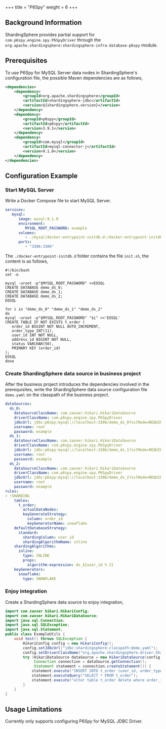 +++
title = "P6Spy"
weight = 6
+++

## Background Information

ShardingSphere provides partial support for `com.p6spy.engine.spy.P6SpyDriver` through the
`org.apache.shardingsphere:shardingsphere-infra-database-p6spy` module.

## Prerequisites

To use P6Spy for MySQL Server data nodes in ShardingSphere's configuration file, 
the possible Maven dependencies are as follows,

```xml
<dependencies>
    <dependency>
        <groupId>org.apache.shardingsphere</groupId>
        <artifactId>shardingsphere-jdbc</artifactId>
        <version>${shardingsphere.version}</version>
    </dependency>
    <dependency>
        <groupId>p6spy</groupId>
        <artifactId>p6spy</artifactId>
        <version>3.9.1</version>
    </dependency>
    <dependency>
        <groupId>com.mysql</groupId>
        <artifactId>mysql-connector-j</artifactId>
        <version>9.1.0</version>
    </dependency>
</dependencies>
```

## Configuration Example

### Start MySQL Server

Write a Docker Compose file to start MySQL Server.

```yaml
services:
   mysql:
      image: mysql:9.1.0
      environment:
         MYSQL_ROOT_PASSWORD: example
      volumes:
         - ./mysql/docker-entrypoint-initdb.d:/docker-entrypoint-initdb.d
      ports:
         - "3306:3306"
```

The `./docker-entrypoint-initdb.d` folder contains the file `init.sh`, the content is as follows,

```shell
#!/bin/bash
set -e

mysql -uroot -p"$MYSQL_ROOT_PASSWORD" <<EOSQL
CREATE DATABASE demo_ds_0;
CREATE DATABASE demo_ds_1;
CREATE DATABASE demo_ds_2;
EOSQL

for i in "demo_ds_0" "demo_ds_1" "demo_ds_2"
do
mysql -uroot -p"$MYSQL_ROOT_PASSWORD" "$i" <<'EOSQL'
CREATE TABLE IF NOT EXISTS t_order (
   order_id BIGINT NOT NULL AUTO_INCREMENT,
   order_type INT(11),
   user_id INT NOT NULL,
   address_id BIGINT NOT NULL,
   status VARCHAR(50),
   PRIMARY KEY (order_id)
);
EOSQL
done
```

### Create ShardingSphere data source in business project

After the business project introduces the dependencies involved in the prerequisites, 
write the ShardingSphere data source configuration file `demo.yaml` on the classpath of the business project.

```yaml
dataSources:
  ds_0:
    dataSourceClassName: com.zaxxer.hikari.HikariDataSource
    driverClassName: com.p6spy.engine.spy.P6SpyDriver
    jdbcUrl: jdbc:p6spy:mysql://localhost:3306/demo_ds_0?sslMode=REQUIRED
    username: root
    password: example
  ds_1:
    dataSourceClassName: com.zaxxer.hikari.HikariDataSource
    driverClassName: com.p6spy.engine.spy.P6SpyDriver
    jdbcUrl: jdbc:p6spy:mysql://localhost:3306/demo_ds_1?sslMode=REQUIRED
    username: root
    password: example
  ds_2:
    dataSourceClassName: com.zaxxer.hikari.HikariDataSource
    driverClassName: com.p6spy.engine.spy.P6SpyDriver
    jdbcUrl: jdbc:p6spy:mysql://localhost:3306/demo_ds_2?sslMode=REQUIRED
    username: root
    password: example
rules:
- !SHARDING
    tables:
      t_order:
        actualDataNodes:
        keyGenerateStrategy:
          column: order_id
          keyGeneratorName: snowflake
    defaultDatabaseStrategy:
      standard:
        shardingColumn: user_id
        shardingAlgorithmName: inline
    shardingAlgorithms:
      inline:
        type: INLINE
        props:
          algorithm-expression: ds_${user_id % 2}
    keyGenerators:
      snowflake:
        type: SNOWFLAKE
```

### Enjoy integration

Create a ShardingSphere data source to enjoy integration,

```java
import com.zaxxer.hikari.HikariConfig;
import com.zaxxer.hikari.HikariDataSource;
import java.sql.Connection;
import java.sql.SQLException;
import java.sql.Statement;
public class ExampleUtils {
    void test() throws SQLException {
        HikariConfig config = new HikariConfig();
        config.setJdbcUrl("jdbc:shardingsphere:classpath:demo.yaml");
        config.setDriverClassName("org.apache.shardingsphere.driver.ShardingSphereDriver");
        try (HikariDataSource dataSource = new HikariDataSource(config);
             Connection connection = dataSource.getConnection();
             Statement statement = connection.createStatement()) {
            statement.execute("INSERT INTO t_order (user_id, order_type, address_id, status) VALUES (1, 1, 1, 'INSERT_TEST')");
            statement.executeQuery("SELECT * FROM t_order");
            statement.execute("alter table t_order delete where order_id=1");
        }
    }
}
```

## Usage Limitations

Currently only supports configuring P6Spy for MySQL JDBC Driver.
